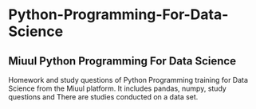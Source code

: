 # Python-Programming-For-Data-Science
## Miuul Python Programming For Data Science
Homework and study questions of Python Programming training for Data Science from the Miuul platform.
It includes pandas, numpy, study questions and There are studies conducted on a data set.
